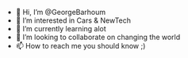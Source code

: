 - 👋 Hi, I’m @GeorgeBarhoum
- 👀 I’m interested in Cars & NewTech
- 🌱 I’m currently learning alot
- 💞️ I’m looking to collaborate on changing the world
- 📫 How to reach me you should know ;)

<!---
GeorgeBarhoum/GeorgeBarhoum is a ✨ special ✨ repository because its `README.md` (this file) appears on your GitHub profile.
You can click the Preview link to take a look at your changes.
--->
